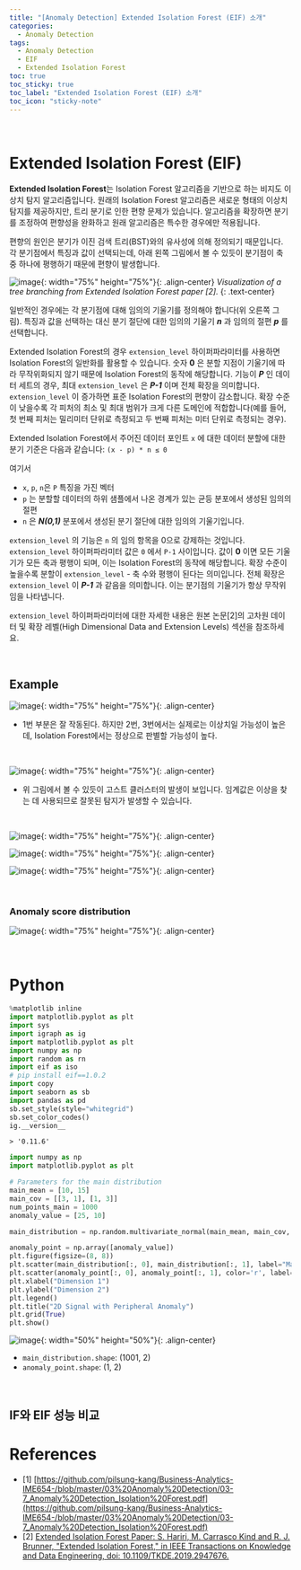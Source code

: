 ```yaml
---
title: "[Anomaly Detection] Extended Isolation Forest (EIF) 소개"
categories:
  - Anomaly Detection
tags:
  - Anomaly Detection
  - EIF
  - Extended Isolation Forest
toc: true
toc_sticky: true
toc_label: "Extended Isolation Forest (EIF) 소개"
toc_icon: "sticky-note"
---
```


<br>

# Extended Isolation Forest (EIF)

**Extended Isolation Forest**는 Isolation Forest 알고리즘을 기반으로 하는 비지도 이상치 탐지 알고리즘입니다. 원래의 Isolation Forest 알고리즘은 새로운 형태의 이상치 탐지를 제공하지만, 트리 분기로 인한 편향 문제가 있습니다. 알고리즘을 확장하면 분기를 조정하여 편향성을 완화하고 원래 알고리즘은 특수한 경우에만 적용됩니다.

편향의 원인은 분기가 이진 검색 트리(BST)와의 유사성에 의해 정의되기 때문입니다. 각 분기점에서 특징과 값이 선택되는데, 아래 왼쪽 그림에서 볼 수 있듯이 분기점이 축 중 하나에 평행하기 때문에 편향이 발생합니다.

![image](https://github.com/user-attachments/assets/a040c037-596a-45f9-a30a-c29108721d52){: width="75%" height="75%"}{: .align-center}
<em>Visualization of a tree branching from Extended Isolation Forest paper [2].</em>
{: .text-center}

일반적인 경우에는 각 분기점에 대해 임의의 기울기를 정의해야 합니다(위 오른쪽 그림). 특징과 값을 선택하는 대신 분기 절단에 대한 임의의 기울기 ***n*** 과 임의의 절편 ***p*** 를 선택합니다.

Extended Isolation Forest의 경우 `extension_level` 하이퍼파라미터를 사용하면 Isolation Forest의 일반화를 활용할 수 있습니다. 숫자 **0** 은 분할 지점이 기울기에 따라 무작위화되지 않기 때문에 Isolation Forest의 동작에 해당합니다. 기능이 ***P*** 인 데이터 세트의 경우, 최대 `extension_level` 은 ***P-1*** 이며 전체 확장을 의미합니다. `extension_level` 이 증가하면 표준 Isolation Forest의 편향이 감소합니다. 확장 수준이 낮을수록 각 피처의 최소 및 최대 범위가 크게 다른 도메인에 적합합니다(예를 들어, 첫 번째 피처는 밀리미터 단위로 측정되고 두 번째 피처는 미터 단위로 측정되는 경우).

Extended Isolation Forest에서 주어진 데이터 포인트 `x` 에 대한 데이터 분할에 대한 분기 기준은 다음과 같습니다: `(x - p) * n ≤ 0`

여기서

- `x`, `p`, `n`은 `P` 특징을 가진 벡터
- `p` 는 분할할 데이터의 하위 샘플에서 나온 경계가 있는 균등 분포에서 생성된 임의의 절편
- `n` 은 ***N(0,1)*** 분포에서 생성된 분기 절단에 대한 임의의 기울기입니다.

`extension_level` 의 기능은 `n` 의 임의 항목을 0으로 강제하는 것입니다. `extension_level` 하이퍼파라미터 값은 `0` 에서 `P-1` 사이입니다. 값이 **0** 이면 모든 기울기가 모든 축과 평행이 되며, 이는 Isolation Forest의 동작에 해당합니다. 확장 수준이 높을수록 분할이 `extension_level` - 축 수와 평행이 된다는 의미입니다. 전체 확장은 `extension_level` 이 ***P-1*** 과 같음을 의미합니다. 이는 분기점의 기울기가 항상 무작위임을 나타냅니다.

`extension_level` 하이퍼파라미터에 대한 자세한 내용은 원본 논문[2]의 고차원 데이터 및 확장 레벨(High Dimensional Data and Extension Levels) 섹션을 참조하세요.

<br>

## Example

![image](https://github.com/user-attachments/assets/ea336766-6228-4edb-beb8-7d6c2916ae6e){: width="75%" height="75%"}{: .align-center}

- 1번 부분은 잘 작동된다. 하지만 2번, 3번에서는 실제로는 이상치일 가능성이 높은데, Isolation Forest에서는 정상으로 판별할 가능성이 높다.

<br>

![image](https://github.com/user-attachments/assets/521088b3-5967-4f46-98d8-51e169f1fcd6){: width="75%" height="75%"}{: .align-center}

- 위 그림에서 볼 수 있듯이 고스트 클러스터의 발생이 보입니다. 임계값은 이상을 찾는 데 사용되므로 잘못된 탐지가 발생할 수 있습니다.

<br>

![image](https://github.com/user-attachments/assets/780c78b6-65b1-4f91-a1e6-d317a929ee4c){: width="75%" height="75%"}{: .align-center}

![image](https://github.com/user-attachments/assets/167e9554-1617-472d-97e8-a4a1d0b38d2c){: width="75%" height="75%"}{: .align-center}

![image](https://github.com/user-attachments/assets/0f7b429b-dd48-4f0e-b308-a75f802a10bd){: width="75%" height="75%"}{: .align-center}

<br>

### Anomaly score distribution

![image](https://github.com/user-attachments/assets/6a3fedb9-861e-44ff-8b3c-f1d3a80da2e5){: width="75%" height="75%"}{: .align-center}

<br>

# Python

```python
%matplotlib inline
import matplotlib.pyplot as plt
import sys
import igraph as ig
import matplotlib.pyplot as plt
import numpy as np
import random as rn
import eif as iso
# pip install eif==1.0.2
import copy
import seaborn as sb
import pandas as pd
sb.set_style(style="whitegrid")
sb.set_color_codes()
ig.__version__
```
```
> '0.11.6'
```

```python
import numpy as np
import matplotlib.pyplot as plt

# Parameters for the main distribution
main_mean = [10, 15]
main_cov = [[3, 1], [1, 3]]
num_points_main = 1000
anomaly_value = [25, 10]

main_distribution = np.random.multivariate_normal(main_mean, main_cov, num_points_main)

anomaly_point = np.array([anomaly_value])
plt.figure(figsize=(8, 8))
plt.scatter(main_distribution[:, 0], main_distribution[:, 1], label="Main Distribution", color='b', alpha=0.5)
plt.scatter(anomaly_point[:, 0], anomaly_point[:, 1], color='r', label="Anomalous Point")
plt.xlabel("Dimension 1")
plt.ylabel("Dimension 2")
plt.legend()
plt.title("2D Signal with Peripheral Anomaly")
plt.grid(True)
plt.show()
```

![image](https://github.com/user-attachments/assets/6b01e488-3d8d-4a29-a140-49ac7a8bd593){: width="50%" height="50%"}{: .align-center}

- `main_distribution.shape`: (1001, 2)
- `anomaly_point.shape`: (1, 2)

<br>

## IF와 EIF 성능 비교





# References

- [1] [https://github.com/pilsung-kang/Business-Analytics-IME654-/blob/master/03%20Anomaly%20Detection/03-7_Anomaly%20Detection_Isolation%20Forest.pdf](https://github.com/pilsung-kang/Business-Analytics-IME654-/blob/master/03%20Anomaly%20Detection/03-7_Anomaly%20Detection_Isolation%20Forest.pdf)
- [2] [Extended Isolation Forest Paper: S. Hariri, M. Carrasco Kind and R. J. Brunner, "Extended Isolation Forest," in IEEE Transactions on Knowledge and Data Engineering, doi: 10.1109/TKDE.2019.2947676.](http://dx.doi.org/10.1109/TKDE.2019.2947676)
